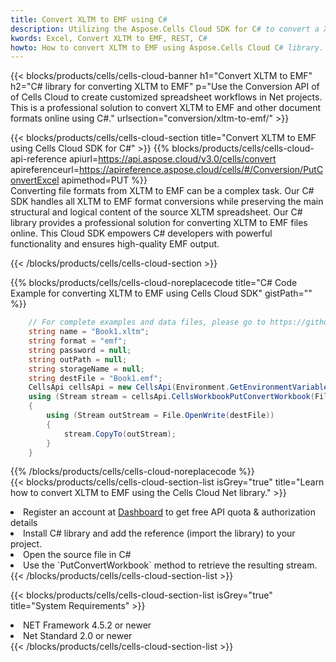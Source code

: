 ```yaml
---
title: Convert XLTM to EMF using C# 
description: Utilizing the Aspose.Cells Cloud SDK for C# to convert a XLTM format file to a EMF format file. 
kwords: Excel, Convert XLTM to EMF, REST, C#
howto: How to convert XLTM to EMF using Aspose.Cells Cloud C# library.
---
```



{{< blocks/products/cells/cells-cloud-banner h1="Convert XLTM to EMF" h2="C# library for converting XLTM to EMF" p="Use the Conversion API of of Cells Cloud to create customized spreadsheet workflows in Net projects. This is a professional solution to convert XLTM to EMF and other document formats online using C#." urlsection="conversion/xltm-to-emf/" >}}

{{< blocks/products/cells/cells-cloud-section  title="Convert XLTM to EMF using Cells Cloud SDK for C#" >}}
{{% blocks/products/cells/cells-cloud-api-reference  apiurl=https://api.aspose.cloud/v3.0/cells/convert  apireferenceurl=https://apireference.aspose.cloud/cells/#/Conversion/PutConvertExcel  apimethod=PUT %}}
<br/>
Converting file formats from XLTM to EMF can be a complex task. Our C# SDK handles all XLTM to EMF format conversions while preserving the main structural and logical content of the source XLTM spreadsheet. Our C# library provides a professional solution for converting XLTM to EMF files online. This Cloud SDK empowers C# developers with powerful functionality and ensures high-quality EMF output.

{{< /blocks/products/cells/cells-cloud-section >}}

{{% blocks/products/cells/cells-cloud-noreplacecode title="C# Code Example for converting XLTM to EMF using Cells Cloud SDK" gistPath="" %}}
 
```cs
    // For complete examples and data files, please go to https://github.com/aspose-cells-cloud/aspose-cells-cloud-dotnet/
    string name = "Book1.xltm";
    string format = "emf";
    string password = null;
    string outPath = null;
    string storageName = null;
    string destFile = "Book1.emf";
    CellsApi cellsApi = new CellsApi(Environment.GetEnvironmentVariable("ProductClientId"), Environment.GetEnvironmentVariable("ProductClientSecret"));
    using (Stream stream = cellsApi.CellsWorkbookPutConvertWorkbook(File.OpenRead(name), format, password, outPath, storageName))
    {
        using (Stream outStream = File.OpenWrite(destFile))
        {
            stream.CopyTo(outStream);
        }
    }
```
 
{{% /blocks/products/cells/cells-cloud-noreplacecode  %}}
<br/>
{{< blocks/products/cells/cells-cloud-section-list isGrey="true"  title="Learn how to convert XLTM to EMF using the Cells Cloud Net library." >}}
<li>Register an account at <a href="https://dashboard.aspose.cloud/">Dashboard</a> to get free API quota & authorization details</li>
<li>Install C# library and add the reference (import the library) to your project.</li>
<li>Open the source file in C#</li>
<li>Use the `PutConvertWorkbook` method to retrieve the resulting stream.</li>
{{< /blocks/products/cells/cells-cloud-section-list >}}

{{< blocks/products/cells/cells-cloud-section-list isGrey="true"  title="System Requirements" >}}
<li>NET Framework 4.5.2 or newer</li>
<li>Net Standard 2.0 or newer</li>
{{< /blocks/products/cells/cells-cloud-section-list >}}
